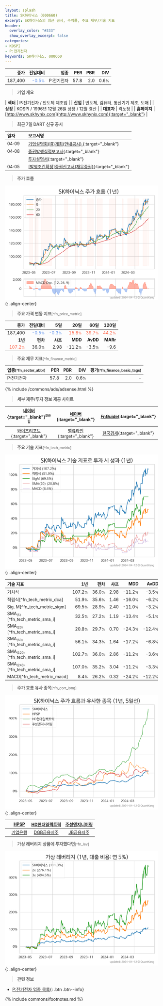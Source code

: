 ```yaml
---
layout: splash
title: SK하이닉스 (000660)
excerpt: SK하이닉스의 최근 공시, 수익률, 주요 재무/기술 지표
header:
  overlay_color: "#333"
  show_overlay_excerpt: false
categories:
- KOSPI
- P:전기전자
keywords: SK하이닉스, 000660
---
```


| **종가** | **전일대비** | **업종** | **PER** | **PBR** | **DIV** |
| -------: | -----------: | -------: | ------: | ------: | ------: |
| 187,400 | <span style="color: cornflowerblue">-0.5<small>%</small></span> | P:전기전자 | 57.8 | 2.0 | 0.6<small>%</small> |

<!-- more -->


> **기업 개요**<a id="company"></a>

| <span style="white-space:nowrap;">**섹터**</span> | P:전기전자 / 반도체 제조업 |
| <span style="white-space:nowrap;">**산업**</span> | 반도체, 컴퓨터, 통신기기 제조, 도매 |
| <span style="white-space:nowrap;">**상장**</span> | KOSPI / 1996년 12월 26일 상장 / 12월 결산 |
| <span style="white-space:nowrap;">**대표자**</span> | 곽노정 |
| <span style="white-space:nowrap;">**홈페이지**</span> | [http://www.skhynix.com](http://www.skhynix.com){:target="_blank"} |


> **최근 7일 DART 신규 공시**<a id="dart"></a>

| **일자** |      | **보고서명** |
| :------- | :--- | :----------- |
| 04&#x2011;09 | | [기업설명회(IR)개최(안내공시)              ](https://dart.fss.or.kr/dsaf001/main.do?rcpNo=20240409800232){:target="_blank"} |
| 04&#x2011;08 | | [증권발행실적보고서](https://dart.fss.or.kr/dsaf001/main.do?rcpNo=20240408002334){:target="_blank"} |
|  | | [투자설명서](https://dart.fss.or.kr/dsaf001/main.do?rcpNo=20240408000011){:target="_blank"} |
| 04&#x2011;05 | | [[발행조건확정]증권신고서(채무증권)](https://dart.fss.or.kr/dsaf001/main.do?rcpNo=20240405003823){:target="_blank"} |


> **주가 흐름**<a id="price"></a>

![000660](/stock/images/000660.png){: .align-center}


> **주요 가격 변동 지표**<small>[^fn_price_metric]</small>

| **종가** | **전일대비** | **5일** | **20일** | **60일** | **120일** |
| -------: | -----------: | ------: | -------: | -------: | --------: |
| 187,400 | <span style="color: cornflowerblue">-0.5<small>%</small></span> | <span style="color: cornflowerblue">-0.3<small>%</small></span> | <span style="color: tomato">15.8<small>%</small></span> | <span style="color: tomato">39.7<small>%</small></span> | <span style="color: tomato">44.2<small>%</small></span> |
| **1년** | **편차** | **샤프** | **MDD** | **AvDD** | **MARr** |
| <span style="color: tomato">107.2<small>%</small></span> | 36.0<small>%</small> | 2.98 | -11.2<small>%</small> | -3.5<small>%</small> | -9.6 |


> **주요 재무 지표**<small>[^fn_finance_metric]</small>

| **업종**<small>[^fn_sector_abbr]</small> | **PER** | **PBR** | **DIV** | **평가**<small>[^fn_finance_basic_tags]</small> |
| :--------------------------------------- | ------: | ------: | ------: | ----------------------------------------------: |
| P:전기전자 | 57.8 | 2.0 | 0.6<small>%</small> | - |



{% include /commons/ads/adsense.html %}

> **세부 재무/투자 정보 제공 사이트**

| [네이버](https://m.stock.naver.com/domestic/stock/000660/finance/summary){:target="_blank"}<sup><small>모바일</small></sup> | [네이버](https://finance.naver.com/item/coinfo.naver?code=000660){:target="_blank"} | [FnGuide](https://comp.fnguide.com/SVO2/ASP/SVD_Invest.asp?gicode=A000660&MenuYn=Y){:target="_blank"} |
| :---: | :---: | :---: |
| [와이즈리포트](https://comp.wisereport.co.kr/company/c1040001.aspx?cmp_cd=000660){:target="_blank"} | [밸류라인](https://www.valueline.co.kr/finance/summary/000660){:target="_blank"} | [한국경제](https://markets.hankyung.com/stock/000660/financial-summary){:target="_blank"} |


> **주요 기술 지표**<small>[^fn_tech_metric]</small>


![000660](/stock/images/000660_tech.png){: .align-center}

| **기술 지표** | **1년** | **편차** | **샤프** | **MDD** | **AvDD** |
| :------------ | ------: | -----------: | -------: | ------: | -------: |
| 거치식 | 107.2<small>%</small> | 36.0<small>%</small> | 2.98 | -11.2<small>%</small> | -3.5<small>%</small> |
| 적립식[^fn_tech_metric_dca] | 51.9<small>%</small> | 35.6<small>%</small> | 1.46 | -16.0<small>%</small> | -6.2<small>%</small> |
| Sig. M[^fn_tech_metric_sigm] | 69.5<small>%</small> | 28.9<small>%</small> | 2.40 | -11.0<small>%</small> | -3.2<small>%</small> |
| SMA<small><sub>(5)</sub></small>[^fn_tech_metric_sma_i] | 32.5<small>%</small> | 27.2<small>%</small> | 1.19 | -13.4<small>%</small> | -5.1<small>%</small> |
| SMA<small><sub>(20)</sub></small>[^fn_tech_metric_sma_i] | 20.8<small>%</small> | 29.7<small>%</small> | 0.70 | -24.3<small>%</small> | -12.4<small>%</small> |
| SMA<small><sub>(60)</sub></small>[^fn_tech_metric_sma_i] | 56.1<small>%</small> | 34.3<small>%</small> | 1.64 | -17.2<small>%</small> | -6.8<small>%</small> |
| SMA<small><sub>(120)</sub></small>[^fn_tech_metric_sma_i] | 102.7<small>%</small> | 36.0<small>%</small> | 2.86 | -11.2<small>%</small> | -3.6<small>%</small> |
| SMA<small><sub>(240)</sub></small>[^fn_tech_metric_sma_i] | 107.0<small>%</small> | 35.2<small>%</small> | 3.04 | -11.2<small>%</small> | -3.3<small>%</small> |
| MACD[^fn_tech_metric_macd] | 8.4<small>%</small> | 26.2<small>%</small> | 0.32 | -24.2<small>%</small> | -12.2<small>%</small> |


> **주가 흐름 유사 종목**<a id="corr"></a><small>[^fn_corr_long]</small>

![000660](/stock/images/000660_corr.png){: .align-center}

|       | [HPSP](/403870/) | [HD현대일렉트릭](/267260/) | [주성엔지니어링](/036930/) |
| :---: | :------------------------------------: | :------------------------------------: | :------------------------------------: |
|       | [기업은행](/024110/) | [DGB금융지주](/139130/) | [JB금융지주](/175330/) |


> **가상 레버리지 상품에 투자했다면**<a id="2x"></a><small>[^fn_lev]</small>

![000660](/stock/images/000660_2x.png){: .align-center}


> **관련 정보**

- [P:전기전자 업종 목록](/stats/sector/kospi_업종_전기전자_종목/){: .btn .btn--info}

{% include commons/footnotes.md %}